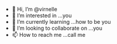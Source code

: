 - 👋 Hi, I’m @virnelle
- 👀 I’m interested in ...you
- 🌱 I’m currently learning ...how to be you
- 💞️ I’m looking to collaborate on ...you
- 📫 How to reach me ...call me

<!---
virnelle/virnelle is a ✨ special ✨ repository because its `README.md` (this file) appears on your GitHub profile.
You can click the Preview link to take a look at your changes.
--->
